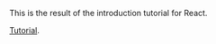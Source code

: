 This is the result of the introduction tutorial for React.

[Tutorial](https://github.com/facebookincubator/create-react-app).
